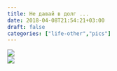 ```yaml
---
title: Не давай в долг ...
date: 2018-04-08T21:54:21+03:00
draft: false
categories: ["life-other","pics"]
---
```


<div class="row">
  <div class="col-sm-6">
    <img src="/pics/ne-davay-v-dolg.png">
  </div>
  <div class="col-sm-6">
    <img src="/pics/ti-eto.jpg">
  </div>
</div>
<!--more-->
